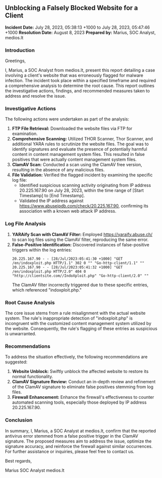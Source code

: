 ## Unblocking a Falsely Blocked Website for a Client

**Incident Date:** July 28, 2023, 05:38:13 +1000 to July 28, 2023, 05:47:46 +1000
**Resolution Date:** August 8, 2023
**Prepared by:** Marius, SOC Analyst, medios.lt

### Introduction

Greetings,

I, Marius, a SOC Analyst from medios.lt, present this report detailing a case involving a client's website that was erroneously flagged for malware infection. The incident took place within a specified timeframe and required a comprehensive analysis to determine the root cause. This report outlines the investigative actions, findings, and recommended measures taken to address and resolve the issue.

### Investigative Actions

The following actions were undertaken as part of the analysis:

1. **FTP File Retrieval:** Downloaded the website files via FTP for examination.
2. **Comprehensive Scanning:** Utilized THOR Scanner, Thor Scanner, and additional YARA rules to scrutinize the website files. The goal was to identify signatures and evaluate the presence of potentially harmful content in content management system files. This resulted in false positives that were actually content management system files.
3. **ClamAV Scan:** Conducted a scan using the ClamAV free version, resulting in the absence of any malicious files.
4. **File Validation:** Verified the flagged incident by examining the specific log file:
   - Identified suspicious scanning activity originating from IP address 20.225.167.90 on July 28, 2023, within the time range of [Start Timestamp] to [End Timestamp].
   - Validated the IP address against https://www.abuseipdb.com/check/20.225.167.90, confirming its association with a known web attack IP address.

### Log File Analysis

1. **YARAify Scan with ClamAV Filter:** Employed https://yaraify.abuse.ch/ to scan log files using the ClamAV filter, reproducing the same error.
2. **False-Positive Identification:** Discovered instances of false-positive triggers within the log entries:
   ```
   20.225.167.90 - - [28/Jul/2023:05:41:30 +1000] "GET /en/indoxploit.php HTTP/1.1" 302 0 "" "Go-http-client/1.1" ""
   20.225.167.90 - - [28/Jul/2023:05:41:32 +1000] "GET /en/indoxploit.php HTTP/2.0" 404 0 "http://clientsite.com//IndoXploit.php" "Go-http-client/2.0" ""
   ```
   The ClamAV filter incorrectly triggered due to these specific entries, which referenced "indoxploit.php."

### Root Cause Analysis

The core issue stems from a rule misalignment with the actual website system. The rule's inappropriate detection of "indoxploit.php" is incongruent with the customized content management system utilized by the website. Consequently, the rule's flagging of these entries as suspicious is unwarranted.

### Recommendations

To address the situation effectively, the following recommendations are suggested:

1. **Website Unblock:** Swiftly unblock the affected website to restore its normal functionality.
2. **ClamAV Signature Review:** Conduct an in-depth review and refinement of the ClamAV signature to eliminate false positives stemming from log files.
3. **Firewall Enhancement:** Enhance the firewall's effectiveness to counter automated scanning tools, especially those deployed by IP address 20.225.167.90.

### Conclusion

In summary, I, Marius, a SOC Analyst at medios.lt, confirm that the reported antivirus error stemmed from a false positive trigger in the ClamAV signature. The proposed measures aim to address the issue, optimize the signature accuracy, and reinforce the firewall against similar occurrences. For further assistance or inquiries, please feel free to contact us.

Best regards,

Marius
SOC Analyst
medios.lt
